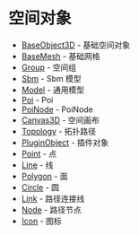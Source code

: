 # 空间对象

- [BaseObject3D](./BaseObject3D) - 基础空间对象
- [BaseMesh](./BaseMesh) - 基础网格
- [Group](./Group) - 空间组
- [Sbm](./Sbm) - Sbm 模型
- [Model](./Model) - 通用模型
- [Poi](./Poi) - Poi
- [PoiNode](./PoiNode) - PoiNode
- [Canvas3D](./Canvas3D) - 空间画布
- [Topology](./Topology) - 拓扑路径
- [PluginObject](./PluginObject) - 插件对象
- [Point](./Point) - 点
- [Line](./Line) - 线
- [Polygon](./Polygon) - 面
- [Circle](./Circle) - 圆
- [Link](./Link) - 路径连接线
- [Node](./Node) - 路径节点
- [Icon](./Icon) - 图标
